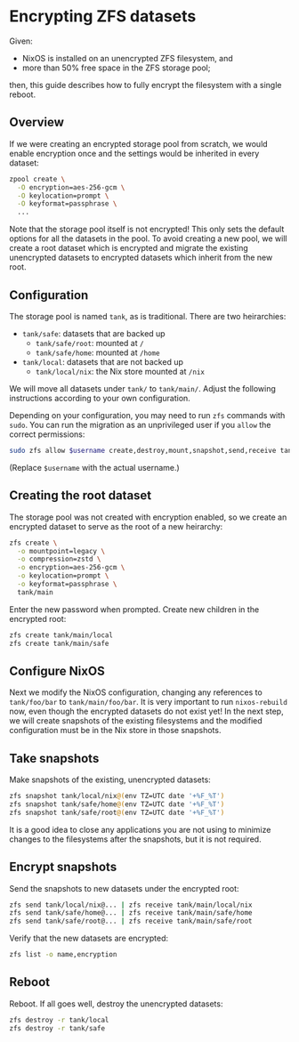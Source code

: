 # Encrypting ZFS datasets

Given:

- NixOS is installed on an unencrypted ZFS filesystem, and
- more than 50% free space in the ZFS storage pool;

then, this guide describes how to fully encrypt the filesystem with a single
reboot.

## Overview

If we were creating an encrypted storage pool from scratch, we would enable
encryption once and the settings would be inherited in every dataset:

```.sh
zpool create \
  -O encryption=aes-256-gcm \
  -O keylocation=prompt \
  -O keyformat=passphrase \
  ...
```

Note that the storage pool itself is not encrypted! This only sets the default
options for all the datasets in the pool. To avoid creating a new pool, we will
create a root dataset which is encrypted and migrate the existing unencrypted
datasets to encrypted datasets which inherit from the new root.

## Configuration

The storage pool is named `tank`, as is traditional. There are two heirarchies:

- `tank/safe`: datasets that are backed up
  - `tank/safe/root`: mounted at `/`
  - `tank/safe/home`: mounted at `/home`
- `tank/local`: datasets that are not backed up
  - `tank/local/nix`: the Nix store mounted at `/nix`

We will move all datasets under `tank/` to `tank/main/`. Adjust the following
instructions according to your own configuration.

Depending on your configuration, you may need to run `zfs` commands with `sudo`.
You can run the migration as an unprivileged user if you `allow` the correct
permissions:

```.sh
sudo zfs allow $username create,destroy,mount,snapshot,send,receive tank
```

(Replace `$username` with the actual username.)

## Creating the root dataset

The storage pool was not created with encryption enabled, so we create an
encrypted dataset to serve as the root of a new heirarchy:

```.sh
zfs create \
  -o mountpoint=legacy \
  -o compression=zstd \
  -o encryption=aes-256-gcm \
  -o keylocation=prompt \
  -o keyformat=passphrase \
  tank/main
```

Enter the new password when prompted.
Create new children in the encrypted root:

```.sh
zfs create tank/main/local
zfs create tank/main/safe
```

## Configure NixOS

Next we modify the NixOS configuration, changing any references to
`tank/foo/bar` to `tank/main/foo/bar`. It is very important to run
`nixos-rebuild` now, even though the encrypted datasets do not exist yet! In the
next step, we will create snapshots of the existing filesystems and the modified
configuration must be in the Nix store in those snapshots.

## Take snapshots

Make snapshots of the existing, unencrypted datasets:

```.sh
zfs snapshot tank/local/nix@(env TZ=UTC date '+%F_%T')
zfs snapshot tank/safe/home@(env TZ=UTC date '+%F_%T')
zfs snapshot tank/safe/root@(env TZ=UTC date '+%F_%T')
```

It is a good idea to close any applications you are not using to minimize
changes to the filesystems after the snapshots, but it is not required.

## Encrypt snapshots

Send the snapshots to new datasets under the encrypted root:

```.sh
zfs send tank/local/nix@... | zfs receive tank/main/local/nix
zfs send tank/safe/home@... | zfs receive tank/main/safe/home
zfs send tank/safe/root@... | zfs receive tank/main/safe/root
```

Verify that the new datasets are encrypted:

```.sh
zfs list -o name,encryption
```

## Reboot

Reboot. If all goes well, destroy the unencrypted datasets:

```.sh
zfs destroy -r tank/local
zfs destroy -r tank/safe
```
